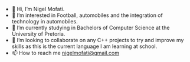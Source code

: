 - 👋 Hi, I’m Nigel Mofati.
- 👀 I’m interested in Football, automobiles and the integration of technology in automobiles.
- 🌱 I’m currently studying in Bachelors of Computer Science at the University of Pretoria.
- 💞️ I’m looking to collaborate on any C++ projects to try and improve my skills as this is the current language I am learning at school.
- 📫 How to reach me nigelmofati@gmail.com

<!---
brogrammer012/brogrammer012 is a ✨ special ✨ repository because its `README.md` (this file) appears on your GitHub profile.
You can click the Preview link to take a look at your changes.
--->
